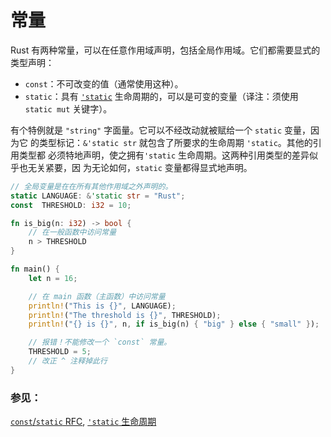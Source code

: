 # 常量

Rust 有两种常量，可以在任意作用域声明，包括全局作用域。它们都需要显式的类型声明：

* `const`：不可改变的值（通常使用这种）。
* `static`：具有 [`'static`][static] 生命周期的，可以是可变的变量（译注：须使用
  `static mut` 关键字）。

有个特例就是 `"string"` 字面量。它可以不经改动就被赋给一个 `static` 变量，因为它
的类型标记：`&'static str` 就包含了所要求的生命周期 `'static`。其他的引用类型都
必须特地声明，使之拥有`'static` 生命周期。这两种引用类型的差异似乎也无关紧要，因
为无论如何，`static` 变量都得显式地声明。

```rust
// 全局变量是在在所有其他作用域之外声明的。
static LANGUAGE: &'static str = "Rust";
const  THRESHOLD: i32 = 10;

fn is_big(n: i32) -> bool {
    // 在一般函数中访问常量
    n > THRESHOLD
}

fn main() {
    let n = 16;

    // 在 main 函数（主函数）中访问常量
    println!("This is {}", LANGUAGE);
    println!("The threshold is {}", THRESHOLD);
    println!("{} is {}", n, if is_big(n) { "big" } else { "small" });

    // 报错！不能修改一个 `const` 常量。
    THRESHOLD = 5;
    // 改正 ^ 注释掉此行
}
```

### 参见：

[`const`/`static` RFC](
https://github.com/rust-lang/rfcs/blob/master/text/0246-const-vs-static.md),
[`'static` 生命周期][static]

[static]: ../scope/lifetime/static_lifetime.md
